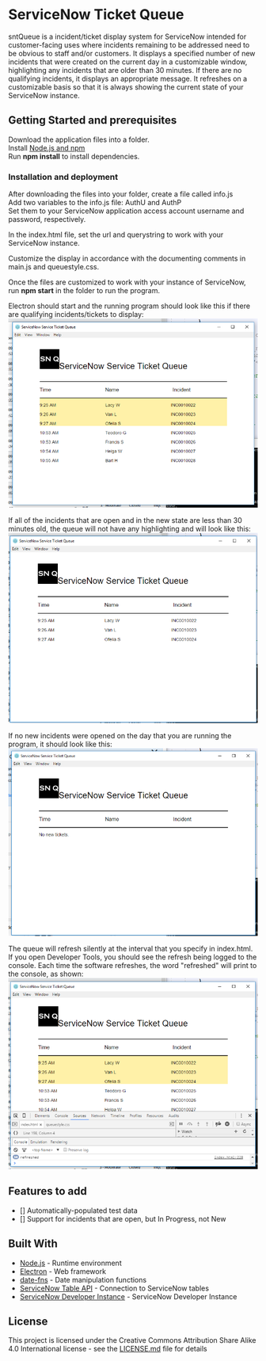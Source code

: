 # ServiceNow Ticket Queue

sntQueue is a incident/ticket display system for ServiceNow intended 
for customer-facing uses where incidents remaining to be addressed 
need to be obvious to staff and/or customers. It displays a specified 
number of new incidents that were created on the current day in a 
customizable window, highlighting any incidents that are older than 30 
minutes. If there are no qualifying incidents, it displays an 
appropriate message. It refreshes on a customizable basis so that it 
is always showing the current state of your ServiceNow instance.


## Getting Started and prerequisites

Download the application files into a folder.<br>
Install [Node.js and npm](https://nodejs.org/en/download/)<br>
Run **npm install** to install dependencies.


### Installation and deployment

After downloading the files into your folder, create a file called info.js <br>
Add two variables to the info.js file: AuthU and AuthP<br>
Set them to your ServiceNow application access account username and password, respectively.

In the index.html file, set the url and querystring to work with your ServiceNow instance.

Customize the display in accordance with the documenting comments in main.js and queuestyle.css.

Once the files are customized to work with your instance of ServiceNow, run **npm start** 
in the folder to run the program.

Electron should start and the running program should look like this if 
there are qualifying incidents/tickets to display:
![Queue with both highlighted and plain incidents](https://github.com/HiroinaProtagonist/sntQueue/raw/readme/README_images/BothTypes.png)

If all of the incidents that are open and in the new state are less 
than 30 minutes old, the queue will not have any highlighting and 
will look like this:
![Queue with all incidents opened within 30 minutes](https://github.com/HiroinaProtagonist/sntQueue/raw/master/README_images/Within30.png "Queue with only incidents opened within 30 minutes")

If no new incidents were opened on the day that you are running the 
program, it should look like this:
![Empty Queue with no new tickets message](https://github.com/HiroinaProtagonist/sntQueue/raw/master/README_images/emptyQ.png)

The queue will refresh silently at the interval that you specify in 
index.html. If you open Developer Tools, you should see the refresh 
being logged to the console. Each time the software refreshes, the 
word "refreshed" will print to the console, as shown:
![Queue refreshing silently and logging the refresh to the console](https://github.com/HiroinaProtagonist/sntQueue/raw/master/README_images/Refresh.png)


## Features to add
- [] Automatically-populated test data
- [] Support for incidents that are open, but In Progress, not New


## Built With

* [Node.js](https://nodejs.org/en/download/) - Runtime environment
* [Electron](https://electronjs.org/) - Web framework
* [date-fns](https://date-fns.org/) - Date manipulation functions
* [ServiceNow Table API](https://developer.servicenow.com/app.do#!/rest_api_doc?id=c_TableAPI) - Connection to ServiceNow tables
* [ServiceNow Developer Instance](https://developer.servicenow.com/app.do#!/instance) - ServiceNow Developer Instance


## License

This project is licensed under the Creative Commons Attribution Share 
Alike 4.0 International license - see the [LICENSE.md](LICENSE.md) 
file for details
